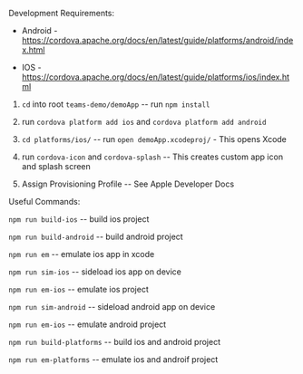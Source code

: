 Development Requirements: 
  - Android - https://cordova.apache.org/docs/en/latest/guide/platforms/android/index.html
  
  - IOS - https://cordova.apache.org/docs/en/latest/guide/platforms/ios/index.html
    
  1. `cd` into root `teams-demo/demoApp` -- run `npm install`
  
  2.  run `cordova platform add ios` and `cordova platform add android`
  
  3. `cd platforms/ios/` -- run `open demoApp.xcodeproj/` - This opens Xcode
  
  4. run `cordova-icon` and `cordova-splash` -- This creates custom app icon and splash screen
  
  5. Assign Provisioning Profile -- See Apple Developer Docs
  
  Useful Commands: 

  `npm run build-ios` -- build ios project
  
  `npm run build-android` -- build android project
  
  `npm run em` -- emulate ios app in xcode
  
  `npm run sim-ios` -- sideload ios app on device 
  
  `npm run em-ios` -- emulate ios project
  
  `npm run sim-android` -- sideload android app on device
  
  `npm run em-ios` -- emulate android project
  
  `npm run build-platforms` -- build ios and android project
  
  `npm run em-platforms` -- emulate ios and androif project

